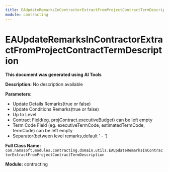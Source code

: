 ```yaml
---
title: EAUpdateRemarksInContractorExtractFromProjectContractTermDescription
module: contracting
---
```



<div class='entity-flows'>

# EAUpdateRemarksInContractorExtractFromProjectContractTermDescription

**This document was generated using AI Tools**

**Description:** No description available

**Parameters:**
- Update Details Remarks(true or false)
- Update Conditions Remarks(true or false)
- Up to Level
- Contract Field(eg. projContract.executiveBudget) can be left empty
- Term Code Field (eg. executiveTermCode, estimatedTermCode, termCode) can be left empty
- Separator(between level remarks,default ' - ')

**Full Class Name:** `com.namasoft.modules.contracting.domain.utils.EAUpdateRemarksInContractorExtractFromProjectContractTermDescription`

**Module:** contracting


</div>

